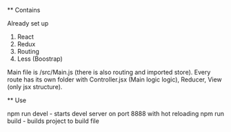 ** Contains

Already set up

1. React
2. Redux
3. Routing
4. Less (Boostrap) 

Main file is /src/Main.js (there is also routing and imported store).
Every route has its own folder with Controller.jsx (Main logic logic), Reducer, View (only jsx structure).

** Use

npm run devel - starts devel server on port 8888 with hot reloading
npm run build - builds project to build file

